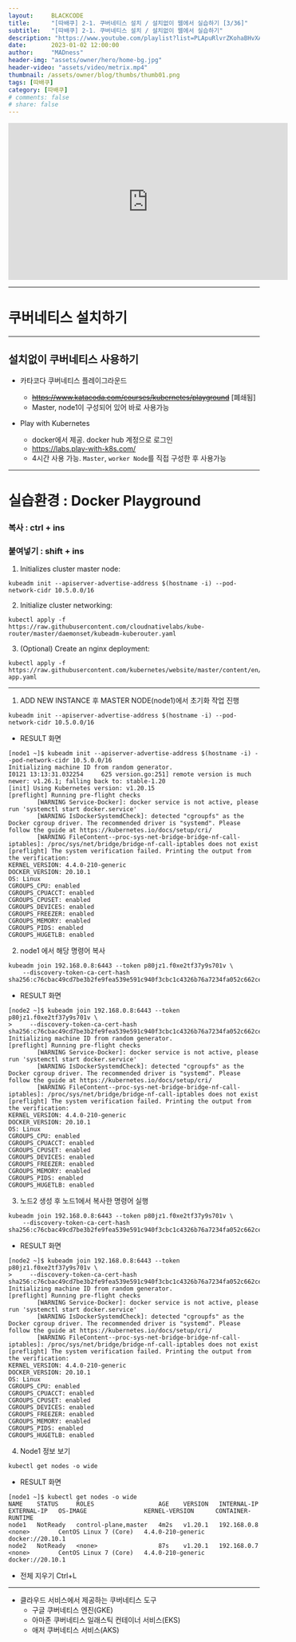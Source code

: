 ```yaml
---
layout:     BLACKCODE
title:      "[따배쿠] 2-1. 쿠버네티스 설치 / 설치없이 웹에서 실습하기 [3/36]"
subtitle:   "[따배쿠] 2-1. 쿠버네티스 설치 / 설치없이 웹에서 실습하기"
description: "https://www.youtube.com/playlist?list=PLApuRlvrZKohaBHvXAOhUD-RxD0uQ3z0c"
date:       2023-01-02 12:00:00
author:     "MADness"
header-img: "assets/owner/hero/home-bg.jpg"
header-video: "assets/video/metrix.mp4"
thumbnail: /assets/owner/blog/thumbs/thumb01.png
tags: [따배쿠]
category: [따배쿠]
# comments: false
# share: false
---
```


<iframe width="560" height="315" 
src="https://www.youtube.com/embed/yAc6_ml4JCA?list=PLApuRlvrZKohaBHvXAOhUD-RxD0uQ3z0c" 
title="[따배쿠] 2-1. 쿠버네티스 설치 / 설치없이 웹에서 실습하기" 
frameborder="0" allow="accelerometer; autoplay; clipboard-write; encrypted-media; gyroscope; picture-in-picture; web-share" allowfullscreen></iframe>

---

# 쿠버네티스 설치하기

---

## 설치없이 쿠버네티스 사용하기
- 카타코다 쿠버네티스 플레이그라운드
    - ~~https://www.katacoda.com/courses/kubernetes/playground~~ [폐쇄됨]
    - Master, node1이 구성되어 있어 바로 사용가능

- Play with Kubernetes
    - docker에서 제공. docker hub 계정으로 로그인
    - https://labs.play-with-k8s.com/
    - 4시간 사용 가능. `Master`, `worker Node`를 직접 구성한 후 사용가능

---

# 실습환경 : Docker Playground
### 복사 : ctrl + ins
### 붙여넣기 : shift + ins

1. Initializes cluster master node:
```
kubeadm init --apiserver-advertise-address $(hostname -i) --pod-network-cidr 10.5.0.0/16
```

2. Initialize cluster networking:
```
kubectl apply -f https://raw.githubusercontent.com/cloudnativelabs/kube-router/master/daemonset/kubeadm-kuberouter.yaml
```

3. (Optional) Create an nginx deployment:
```
kubectl apply -f https://raw.githubusercontent.com/kubernetes/website/master/content/en/examples/application/nginx-app.yaml
```

---

1. ADD NEW INSTANCE 후 MASTER NODE(node1)에서 초기화 작업 진행
```
kubeadm init --apiserver-advertise-address $(hostname -i) --pod-network-cidr 10.5.0.0/16
```
* RESULT 화면
```
[node1 ~]$ kubeadm init --apiserver-advertise-address $(hostname -i) --pod-network-cidr 10.5.0.0/16
Initializing machine ID from random generator.
I0121 13:13:31.032254     625 version.go:251] remote version is much newer: v1.26.1; falling back to: stable-1.20
[init] Using Kubernetes version: v1.20.15
[preflight] Running pre-flight checks
        [WARNING Service-Docker]: docker service is not active, please run 'systemctl start docker.service'
        [WARNING IsDockerSystemdCheck]: detected "cgroupfs" as the Docker cgroup driver. The recommended driver is "systemd". Please follow the guide at https://kubernetes.io/docs/setup/cri/
        [WARNING FileContent--proc-sys-net-bridge-bridge-nf-call-iptables]: /proc/sys/net/bridge/bridge-nf-call-iptables does not exist
[preflight] The system verification failed. Printing the output from the verification:
KERNEL_VERSION: 4.4.0-210-generic
DOCKER_VERSION: 20.10.1
OS: Linux
CGROUPS_CPU: enabled
CGROUPS_CPUACCT: enabled
CGROUPS_CPUSET: enabled
CGROUPS_DEVICES: enabled
CGROUPS_FREEZER: enabled
CGROUPS_MEMORY: enabled
CGROUPS_PIDS: enabled
CGROUPS_HUGETLB: enabled
```


2. node1 에서 해당 명령어 복사
```
kubeadm join 192.168.0.8:6443 --token p80jz1.f0xe2tf37y9s701v \
    --discovery-token-ca-cert-hash sha256:c76cbac49cd7be3b2fe9fea539e591c940f3cbc1c4326b76a7234fa052c662ce 
```
* RESULT 화면
```
[node2 ~]$ kubeadm join 192.168.0.8:6443 --token p80jz1.f0xe2tf37y9s701v \
>     --discovery-token-ca-cert-hash sha256:c76cbac49cd7be3b2fe9fea539e591c940f3cbc1c4326b76a7234fa052c662ce
Initializing machine ID from random generator.
[preflight] Running pre-flight checks
        [WARNING Service-Docker]: docker service is not active, please run 'systemctl start docker.service'
        [WARNING IsDockerSystemdCheck]: detected "cgroupfs" as the Docker cgroup driver. The recommended driver is "systemd". Please follow the guide at https://kubernetes.io/docs/setup/cri/
        [WARNING FileContent--proc-sys-net-bridge-bridge-nf-call-iptables]: /proc/sys/net/bridge/bridge-nf-call-iptables does not exist
[preflight] The system verification failed. Printing the output from the verification:
KERNEL_VERSION: 4.4.0-210-generic
DOCKER_VERSION: 20.10.1
OS: Linux
CGROUPS_CPU: enabled
CGROUPS_CPUACCT: enabled
CGROUPS_CPUSET: enabled
CGROUPS_DEVICES: enabled
CGROUPS_FREEZER: enabled
CGROUPS_MEMORY: enabled
CGROUPS_PIDS: enabled
CGROUPS_HUGETLB: enabled
```

3. 노드2 생성 후 노드1에서 복사한 명령어 실행
```
kubeadm join 192.168.0.8:6443 --token p80jz1.f0xe2tf37y9s701v \
    --discovery-token-ca-cert-hash sha256:c76cbac49cd7be3b2fe9fea539e591c940f3cbc1c4326b76a7234fa052c662ce 
```
* RESULT 화면
```
[node2 ~]$ kubeadm join 192.168.0.8:6443 --token p80jz1.f0xe2tf37y9s701v \
>     --discovery-token-ca-cert-hash sha256:c76cbac49cd7be3b2fe9fea539e591c940f3cbc1c4326b76a7234fa052c662ce
Initializing machine ID from random generator.
[preflight] Running pre-flight checks
        [WARNING Service-Docker]: docker service is not active, please run 'systemctl start docker.service'
        [WARNING IsDockerSystemdCheck]: detected "cgroupfs" as the Docker cgroup driver. The recommended driver is "systemd". Please follow the guide at https://kubernetes.io/docs/setup/cri/
        [WARNING FileContent--proc-sys-net-bridge-bridge-nf-call-iptables]: /proc/sys/net/bridge/bridge-nf-call-iptables does not exist
[preflight] The system verification failed. Printing the output from the verification:
KERNEL_VERSION: 4.4.0-210-generic
DOCKER_VERSION: 20.10.1
OS: Linux
CGROUPS_CPU: enabled
CGROUPS_CPUACCT: enabled
CGROUPS_CPUSET: enabled
CGROUPS_DEVICES: enabled
CGROUPS_FREEZER: enabled
CGROUPS_MEMORY: enabled
CGROUPS_PIDS: enabled
CGROUPS_HUGETLB: enabled
```

4. Node1 정보 보기
```
kubectl get nodes -o wide
```
* RESULT 화면
```
[node1 ~]$ kubectl get nodes -o wide
NAME    STATUS     ROLES                  AGE    VERSION   INTERNAL-IP   EXTERNAL-IP   OS-IMAGE                KERNEL-VERSION      CONTAINER-RUNTIME
node1   NotReady   control-plane,master   4m2s   v1.20.1   192.168.0.8   <none>        CentOS Linux 7 (Core)   4.4.0-210-generic   docker://20.10.1
node2   NotReady   <none>                 87s    v1.20.1   192.168.0.7   <none>        CentOS Linux 7 (Core)   4.4.0-210-generic   docker://20.10.1
```

* 전체 지우기 Ctrl+L

---

* 클라우드 서비스에서 제공하는 쿠버네티스 도구
    * 구글 쿠버네티스 엔진(GKE)
    * 아마존 쿠버네티스 일래스틱 컨테이너 서비스(EKS)
    * 애저 쿠버네티스 서비스(AKS)